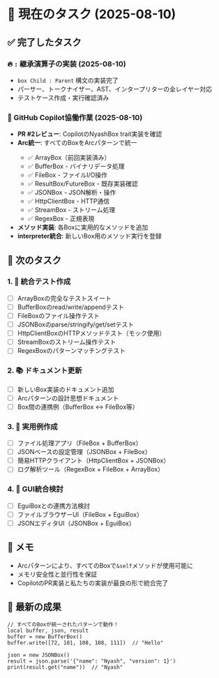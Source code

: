 # 🎯 現在のタスク (2025-08-10)

## ✅ 完了したタスク

### 🔥 `:` 継承演算子の実装 (2025-08-10)
- `box Child : Parent` 構文の実装完了
- パーサー、トークナイザー、AST、インタープリターの全レイヤー対応
- テストケース作成・実行確認済み

### 🤝 GitHub Copilot協働作業 (2025-08-10)
- **PR #2レビュー**: CopilotのNyashBox trait実装を確認
- **Arc<Mutex>統一**: すべてのBoxをArc<Mutex>パターンで統一
  - ✅ ArrayBox（前回実装済み）
  - ✅ BufferBox - バイナリデータ処理
  - ✅ FileBox - ファイルI/O操作
  - ✅ ResultBox/FutureBox - 既存実装確認
  - ✅ JSONBox - JSON解析・操作
  - ✅ HttpClientBox - HTTP通信
  - ✅ StreamBox - ストリーム処理
  - ✅ RegexBox - 正規表現
- **メソッド実装**: 各Boxに実用的なメソッドを追加
- **interpreter統合**: 新しいBox用のメソッド実行を登録

## 🚀 次のタスク

### 1. 🧪 統合テスト作成
- [ ] ArrayBoxの完全なテストスイート
- [ ] BufferBoxのread/write/appendテスト
- [ ] FileBoxのファイル操作テスト
- [ ] JSONBoxのparse/stringify/get/setテスト
- [ ] HttpClientBoxのHTTPメソッドテスト（モック使用）
- [ ] StreamBoxのストリーム操作テスト
- [ ] RegexBoxのパターンマッチングテスト

### 2. 📚 ドキュメント更新
- [ ] 新しいBox実装のドキュメント追加
- [ ] Arc<Mutex>パターンの設計思想ドキュメント
- [ ] Box間の連携例（BufferBox ↔ FileBox等）

### 3. 🔨 実用例作成
- [ ] ファイル処理アプリ（FileBox + BufferBox）
- [ ] JSONベースの設定管理（JSONBox + FileBox）
- [ ] 簡易HTTPクライアント（HttpClientBox + JSONBox）
- [ ] ログ解析ツール（RegexBox + FileBox + ArrayBox）

### 4. 🎨 GUI統合検討
- [ ] EguiBoxとの連携方法検討
- [ ] ファイルブラウザーUI（FileBox + EguiBox）
- [ ] JSONエディタUI（JSONBox + EguiBox）

## 📝 メモ
- Arc<Mutex>パターンにより、すべてのBoxで`&self`メソッドが使用可能に
- メモリ安全性と並行性を保証
- CopilotのPR実装と私たちの実装が最良の形で統合完了

## 🎉 最新の成果
```nyash
// すべてのBoxが統一されたパターンで動作！
local buffer, json, result
buffer = new BufferBox()
buffer.write([72, 101, 108, 108, 111])  // "Hello"

json = new JSONBox()
result = json.parse('{"name": "Nyash", "version": 1}')
print(result.get("name"))  // "Nyash"
```